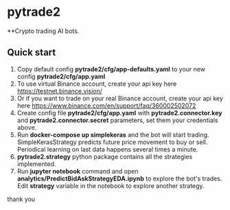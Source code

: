 # pytrade2
**Сrypto trading AI bots.
## Quick start
1. Copy default config **pytrade2/cfg/app-defaults.yaml** to your new config  **pytrade2/cfg/app.yaml**
2. To use virtual Binance account, create your api key here https://testnet.binance.vision/
3. Or if you want to trade on your real Binance account, create your api key here https://www.binance.com/en/support/faq/360002502072
4. Create config file **pytrade2/cfg/app.yaml** with **pytrade2.connector.key** and **pytrade2.connector.secret** parameters, set them your credentials above. 
5. Run **docker-compose up simplekeras** and the bot will start trading. SimpleKerasStrategy predicts future price movement to buy or sell. Periodical learning on last data happens several times a minute.
6. **pytrade2.strategy** python package contains all the strategies implemented. 
7. Run **jupyter notebook** command and open **analytics/PredictBidAskStrategyEDA.ipynb** to explore the bot's trades. Edit **strategy** variable in the notebook to explore another strategy.

thank you 

